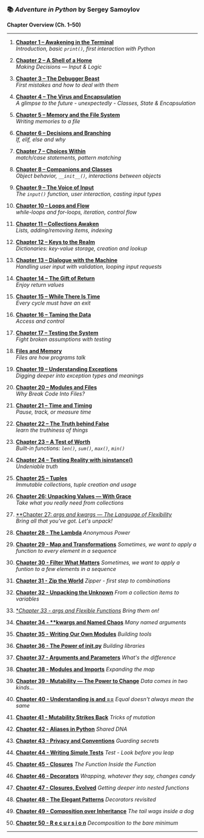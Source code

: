 ### 📚 *Adventure in Python* by Sergey Samoylov  

**Chapter Overview (Ch. 1–50)**

---

1. [**Chapter 1 – Awakening in the Terminal**](Chapter_01.md)  
   *Introduction, basic `print()`, first interaction with Python*

2. [**Chapter 2 – A Shell of a Home**](Chapter_02.md)  
   *Making Decisions — Input & Logic*

3. [**Chapter 3 – The Debugger Beast**](Chapter_03.md)  
   *First mistakes and how to deal with them*

4. [**Chapter 4 – The Virus and Encapsulation**](Chapter_04.md)  
   *A glimpse to the future - unexpectedly - Classes, State & Encapsulation*

5. [**Chapter 5 – Memory and the File System**](Chapter_05.md)  
   *Writing memories to a file*

6. [**Chapter 6 – Decisions and Branching**](Chapter_06.md)  
   *If, elif, else and why*

7. [**Chapter 7 – Choices Within**](Chapter_07.md)  
   *match/case statements, pattern matching*

8. [**Chapter 8 – Companions and Classes**](Chapter_08.md)  
   *Object behavior, `__init__()`, interactions between objects*

9. [**Chapter 9 – The Voice of Input**](Chapter_09.md)  
   *The `input()` function, user interaction, casting input types*

10. [**Chapter 10 – Loops and Flow**](Chapter_10.md)  
    *while-loops and for-loops, iteration, control flow*

11. [**Chapter 11 – Collections Awaken**](Chapter_11.md)  
    *Lists, adding/removing items, indexing*

12. [**Chapter 12 – Keys to the Realm**](Chapter_12.md)  
    *Dictionaries: key-value storage, creation and lookup*

13. [**Chapter 13 – Dialogue with the Machine**](Chapter_13.md)  
    *Handling user input with validation, looping input requests*

14. [**Chapter 14 – The Gift of Return**](Chapter_14.md)  
    *Enjoy return values*

15. [**Chapter 15 – While There Is Time**](Chapter_15.md)  
    *Every cycle must have an exit*

16. [**Chapter 16 – Taming the Data**](Chapter_16.md)  
    *Access and control*

17. [**Chapter 17 – Testing the System**](Chapter_17.md)  
    *Fight broken assumptions with testing*

18. [**Files and Memory**](Chapter_18.md)  
    *Files are how programs talk*

19. [**Chapter 19 – Understanding Exceptions**](Chapter_19.md)  
    *Digging deeper into exception types and meanings*

20. [**Chapter 20 – Modules and Files**](Chapter_20.md)  
    *Why Break Code Into Files?*

21. [**Chapter 21 – Time and Timing**](Chapter_21.md)  
    *Pause, track, or measure time*

22. [**Chapter 22 – The Truth behind False**](Chapter_22.md)  
    *learn the truthiness of things*

23. [**Chapter 23 – A Test of Worth**](Chapter_23.md)  
    *Built-in functions: `len()`, `sum()`, `max()`, `min()`*

24. [**Chapter 24 – Testing Reality with isinstance()**](Chapter_24.md)  
    *Undeniable truth*

25. [**Chapter 25 – Tuples**](Chapter_25.md)  
    *Immutable collections, tuple creation and usage*

26. [**Chapter 26: Unpacking Values — With Grace**](Chapter_26.md)  
    *Take what you really need from collections*

27. [**Chapter 27: *args and *kwargs — The Language of Flexibility**](Chapter_27.md)  
    *Bring all that you've got. Let's unpack!*

28. [**Chapter 28 - The Lambda**](Chapter_28.md)
    *Anonymous Power*

29. [**Chapter 29 - Map and Transformations**](Chapter_29.md)
    *Sometimes, we want to apply a function to every element in a sequence*

30. [**Chapter 30 - Filter What Matters**](Chapter_30.md)
    *Sometimes, we want to apply a funtion to a few elements in a sequence*

31. [**Chapter 31 - Zip the World**](Chapter_31.md)
    *Zipper - first step to combinations*

32. [**Chapter 32 - Unpacking the Unknown**](Chapter_32.md)
    *From a collection items to variables*

33. [**Chapter 33 - *args and Flexible Functions**](Chapter_33.md)
    *Bring them on!*

34. [**Chapter 34 - \*\*kwargs and Named Chaos**](Chapter_34.md)
    *Many named arguments*

35. [**Chapter 35 - Writing Our Own Modules**](Chapter_35.md)
    *Building tools*

36. [**Chapter 36 - The Power of __init__.py**](Chapter_36.md)
    *Building libraries*

37. [**Chapter 37 - Arguments and Parameters**](Chapter_37.md)
    *What's the difference*

38. [**Chapter 38 - Modules and Imports**](Chapter_38.md)
    *Expanding the map*

39. [**Chapter 39 - Mutability — The Power to Change**](Chapter_39.md)
    *Data comes in two kinds...*

40. [**Chapter 40 - Understanding is and ==**](Chapter_40.md)
    *Equal doesn't always mean the same*

41. [**Chapter 41 - Mutability Strikes Back**](Chapter_41.md)
    *Tricks of mutation*

42. [**Chapter 42 - Aliases in Python**](Chapter_42.md)
    *Shared DNA*

43. [**Chapter 43 - Privacy and Conventions**](Chapter_43.md)
    *Guarding secrets*

44. [**Chapter 44 - Writing Simple Tests**](Chapter_44.md)
    *Test - Look before you leap*

45. [**Chapter 45 - Closures**](Chapter_45.md)
    *The Function Inside the Function*

46. [**Chapter 46 - Decorators**](Chapter_46.md)
    *Wrapping, whatever they say, changes candy*

47. [**Chapter 47 - Closures, Evolved**](Chapter_47.md)
    *Getting deeper into nested functions*

48. [**Chapter 48 - The Elegant Patterns**](Chapter_48.md)
    *Decorators revisited*

49. [**Chapter 49 - Composition over Inheritance**](Chapter_49.md)
    *The tail wags inside a dog*

50. [**Chapter 50 - R e c u r s i o n**](Chapter_50.md)
    *Decomposition to the bare minimum*

---

